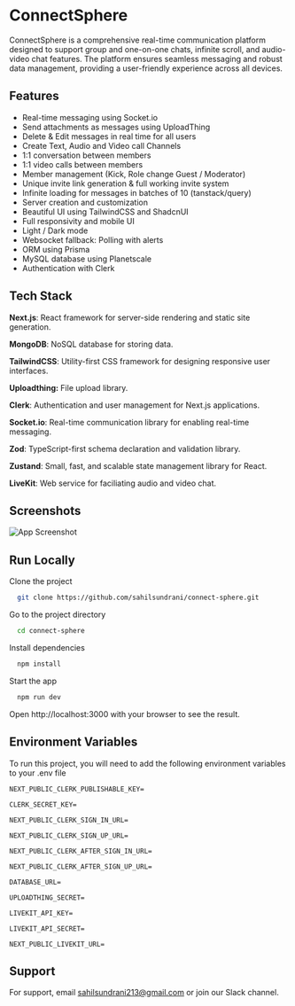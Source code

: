 
# ConnectSphere
ConnectSphere is a comprehensive real-time communication platform designed to support group and one-on-one chats, infinite scroll, and audio-video chat features. The platform ensures seamless messaging and robust data management, providing a user-friendly experience across all devices.
## Features
- Real-time messaging using Socket.io
- Send attachments as messages using UploadThing
- Delete & Edit messages in real time for all users
- Create Text, Audio and Video call Channels
- 1:1 conversation between members
- 1:1 video calls between members
- Member management (Kick, Role change Guest / Moderator)
- Unique invite link generation & full working invite system
- Infinite loading for messages in batches of 10 (tanstack/query)
- Server creation and customization
- Beautiful UI using TailwindCSS and ShadcnUI
- Full responsivity and mobile UI
- Light / Dark mode
- Websocket fallback: Polling with alerts
- ORM using Prisma
- MySQL database using Planetscale
- Authentication with Clerk




## Tech Stack

**Next.js**: React framework for server-side rendering and static site generation.

**MongoDB**: NoSQL database for storing data.

**TailwindCSS**: Utility-first CSS framework for designing responsive user interfaces.

**Uploadthing:** File upload library.

**Clerk**: Authentication and user management for Next.js applications.

**Socket.io**: Real-time communication library for enabling real-time messaging.

**Zod**: TypeScript-first schema declaration and validation library.

**Zustand**: Small, fast, and scalable state management library for React.

**LiveKit**: Web service for faciliating audio and video chat.


## Screenshots

![App Screenshot](https://via.placeholder.com/468x300?text=App+Screenshot+Here)


## Run Locally

Clone the project

```bash
  git clone https://github.com/sahilsundrani/connect-sphere.git
```

Go to the project directory

```bash
  cd connect-sphere
```

Install dependencies

```bash
  npm install
```

Start the app

```bash
  npm run dev
```

Open http://localhost:3000 with your browser to see the result.

## Environment Variables

To run this project, you will need to add the following environment variables to your .env file


`NEXT_PUBLIC_CLERK_PUBLISHABLE_KEY=`

`CLERK_SECRET_KEY=`

`NEXT_PUBLIC_CLERK_SIGN_IN_URL=`

`NEXT_PUBLIC_CLERK_SIGN_UP_URL=`

`NEXT_PUBLIC_CLERK_AFTER_SIGN_IN_URL=`

`NEXT_PUBLIC_CLERK_AFTER_SIGN_UP_URL=`

`DATABASE_URL=`

`UPLOADTHING_SECRET=`

`LIVEKIT_API_KEY=`

`LIVEKIT_API_SECRET=`

`NEXT_PUBLIC_LIVEKIT_URL=`

## Support

For support, email sahilsundrani213@gmail.com or join our Slack channel.

